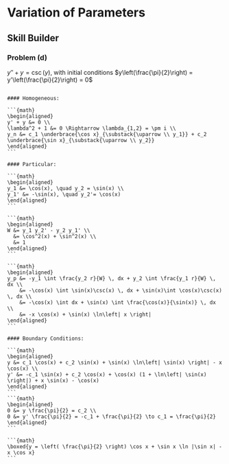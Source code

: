 # Variation of Parameters
## Skill Builder

### Problem (d)

$y'' + y = \csc(y)$, with initial conditions $y\left(\frac{\pi}{2}\right) = y'\left(\frac{\pi}{2}\right) = 0$

````{dropdown} Solution

#### Homogeneous:

```{math}
\begin{aligned}
y' + y &= 0 \\
\lambda^2 + 1 &= 0 \Rightarrow \lambda_{1,2} = \pm i \\
y_n &= c_1 \underbrace{\cos x}_{\substack{\uparrow \\ y_1}} + c_2 \underbrace{\sin x}_{\substack{\uparrow \\ y_2}}
\end{aligned}
```

#### Particular:

```{math}
\begin{aligned}
y_1 &= \cos(x), \quad y_2 = \sin(x) \\
y_1' &= -\sin(x), \quad y_2'= \cos(x)
\end{aligned}
```

```{math}
\begin{aligned}
W &= y_1 y_2' - y_2 y_1' \\
  &= \cos^2(x) + \sin^2(x) \\
  &= 1
\end{aligned}
```

```{math}
\begin{aligned}
y_p &= -y_1 \int \frac{y_2 r}{W} \, dx + y_2 \int \frac{y_1 r}{W} \, dx \\
    &= -\cos(x) \int \sin(x)\csc(x) \, dx + \sin(x)\int \cos(x)\csc(x) \, dx \\
    &= -\cos(x) \int dx + \sin(x) \int \frac{\cos(x)}{\sin(x)} \, dx \\
    &= -x \cos(x) + \sin(x) \ln\left| x \right|
\end{aligned}
```

#### Boundary Conditions:

```{math}
\begin{aligned}
y &= c_1 \cos(x) + c_2 \sin(x) + \sin(x) \ln\left| \sin(x) \right| - x \cos(x) \\
y' &= -c_1 \sin(x) + c_2 \cos(x) + \cos(x) (1 + \ln\left| \sin(x) \right|) + x \sin(x) - \cos(x)
\end{aligned}
```
```{math}
\begin{aligned}
0 &= y \frac{\pi}{2} = c_2 \\
0 &= y' \frac{\pi}{2} = -c_1 + \frac{\pi}{2} \to c_1 = \frac{\pi}{2}
\end{aligned}
```

```{math}
\boxed{y = \left( \frac{\pi}{2} \right) \cos x + \sin x \ln |\sin x| - x \cos x}
```